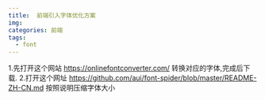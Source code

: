 ```yaml
---
title:  前端引入字体优化方案
img: 
categories: 前端
tags:
  - font
---
```


1.先打开这个网站
https://onlinefontconverter.com/
转换对应的字体,完成后下载.
2.打开这个网址
https://github.com/aui/font-spider/blob/master/README-ZH-CN.md
按照说明压缩字体大小